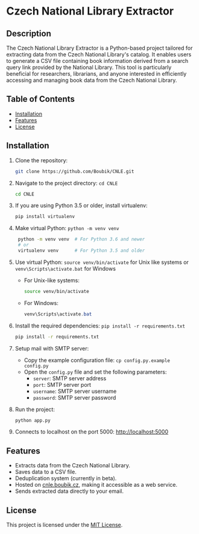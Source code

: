 # Czech National Library Extractor

## Description

The Czech National Library Extractor is a Python-based project tailored for extracting data from the Czech National Library's catalog. It enables users to generate a CSV file containing book information derived from a search query link provided by the National Library. This tool is particularly beneficial for researchers, librarians, and anyone interested in efficiently accessing and managing book data from the Czech National Library.

## Table of Contents

- [Installation](#installation)
- [Features](#features)
- [License](#license)

## Installation

1. Clone the repository:

   ```bash
   git clone https://github.com/Boubik/CNLE.git
   ```

1. Navigate to the project directory: `cd CNLE`

   ```bash
   cd CNLE
   ```

1. If you are using Python 3.5 or older, install virtualenv:

   ```bash
   pip install virtualenv

   ```

1. Make virtual Python: `python -m venv venv`

   ```bash
    python -m venv venv  # For Python 3.6 and newer
    # or
    virtualenv venv      # For Python 3.5 and older
   ```

1. Use virtual Python: `source venv/bin/activate` for Unix like systems or `venv\Scripts\activate.bat` for Windows

    - For Unix-like systems:

        ```bash
        source venv/bin/activate
        ```

    - For Windows:

        ```powershell
        venv\Scripts\activate.bat
        ```

1. Install the required dependencies: `pip install -r requirements.txt`

    ```bash
    pip install -r requirements.txt
    ```

1. Setup mail with SMTP server:
   - Copy the example configuration file: `cp config.py.example config.py`
   - Open the `config.py` file and set the following parameters:
     - `server`: SMTP server address
     - `port`: SMTP server port
     - `username`: SMTP server username
     - `password`: SMTP server password
1. Run the project:

      ```bash
      python app.py
      ```

1. Connects to localhost on the port 5000: [http://localhost:5000](http://localhost:5000)

## Features

- Extracts data from the Czech National Library.
- Saves data to a CSV file.
- Deduplication system (currently in beta).
- Hosted on [cnle.boubik.cz](https://cnle.boubik.cz), making it accessible as a web service.
- Sends extracted data directly to your email.

## License

This project is licensed under the [MIT License](LICENSE).
